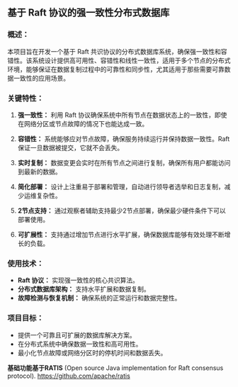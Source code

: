 ## 基于 Raft 协议的强一致性分布式数据库

### 概述：

本项目旨在开发一个基于 Raft 共识协议的分布式数据库系统，确保强一致性和容错性。该系统设计提供高可用性、容错性和线性一致性，适用于多个节点的分布式环境，能够保证在数据复制过程中的可靠性和同步性，尤其适用于那些需要可靠数据一致性的应用场景。

### 关键特性：

1. **强一致性：** 利用 Raft 协议确保系统中所有节点在数据状态上的一致性，即使在网络分区或节点故障的情况下也能达成一致。

2. **容错性：** 系统能够应对节点故障，确保服务持续运行并保持数据一致性。Raft 保证一旦数据被提交，它就不会丢失。

3. **实时复制：** 数据变更会实时在所有节点之间进行复制，确保所有用户都能访问到最新的数据。

4. **简化部署：** 设计上注重易于部署和管理，自动进行领导者选举和日志复制，减少运维复杂性。

5. **2节点支持：** 通过观察者辅助支持最少2节点部署，确保最少硬件条件下可以部署使用。

6. **可扩展性：** 支持通过增加节点进行水平扩展，确保数据库能够有效处理不断增长的负载。

### 使用技术：

- **Raft 协议：** 实现强一致性的核心共识算法。
- **分布式数据库架构：** 支持水平扩展和数据复制。
- **故障检测与恢复机制：** 确保系统的正常运行和数据完整性。

### 项目目标：

- 提供一个可靠且可扩展的数据库解决方案。
- 在分布式系统中确保数据一致性和高可用性。
- 最小化节点故障或网络分区时的停机时间和数据丢失。



**基础功能基于RATIS** (Open source Java implementation for Raft consensus protocol).
https://github.com/apache/ratis

